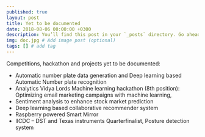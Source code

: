 ```yaml
---
published: true
layout: post
title: Yet to be documented
date: 2018-08-06 00:00:00 +0300
description: You’ll find this post in your `_posts` directory. Go ahead and edit it and re-build the site to see your changes. # Add post description (optional)
img: doc.jpg # Add image post (optional)
tags: [] # add tag
---
```

Competitions, hackathon and projects yet to be documented:

- Automatic number plate data generation and Deep learning based Automatic Number plate recognition 
- Analytics Vidya Lords Machine learning hackathon (8th position): Optimizing email marketing campaigns with machine learning,
- Sentiment analysis to enhance stock market prediction
- Deep learning based collaborative recommender system
- Raspberry powered Smart Mirror
- IICDC – DST and Texas instruments Quarterfinalist, Posture detection system
